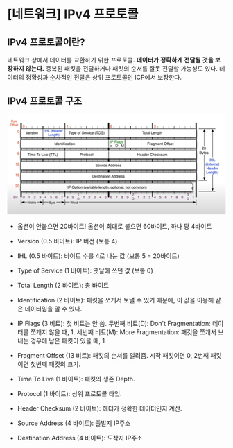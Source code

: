 # [네트워크] IPv4 프로토콜

## IPv4 프로토콜이란?

네트워크 상에서 데이터를 교환하기 위한 프로토콜. **데이터가 정확하게 전달될 것을 보장하지 않는다.** 중복된 패킷을 전달하거나 패킷의 순서를 잘못 전달할 가능성도 있다. 데이터의 정확성과 순차적인 전달은 상위 프로토콜인 ICP에서 보장한다.

## IPv4 프로토콜 구조

![](../../assets/img/posts/네트워크/006-01.png)

- 옵션이 안붙으면 20바이트! 옵션이 최대로 붙으면 60바이트, 하나 당 4바이트

- Version (0.5 바이트): IP 버전 (보통 4)
- IHL (0.5 바이트): 바이트 수를 4로 나눈 값 (보통 5 = 20바이트)
- Type of Service (1 바이트): 옛날에 쓰던 값 (보통 0)
- Total Length (2 바이트): 총 바이트
- Identification (2 바이트): 패킷을 쪼개서 보낼 수 있기 때문에, 이 값을 이용해 같은 데이터임을 알 수 있다.
- IP Flags (3 비트): 첫 비트는 안 씀. 두번째 비트(D): Don't Fragmentation: 데이터를 쪼개지 않을 때, 1. 세번째 비트(M): More Fragmentation: 패킷을 쪼개서 보내는 경우에 남은 패킷이 있을 때, 1
- Fragment Offset (13 비트): 패킷의 순서를 알려줌. 시작 패킷이면 0, 2번째 패킷이면 첫번째 패킷의 크기.
- Time To Live (1 바이트): 패킷의 생존 Depth. 
- Protocol (1 바이트): 상위 프로토콜 타입.
- Header Checksum (2 바이트): 헤더가 정확한 데이터인지 계산.
- Source Address (4 바이트): 출발지 IP주소
- Destination Address (4 바이트): 도착지 IP주소

